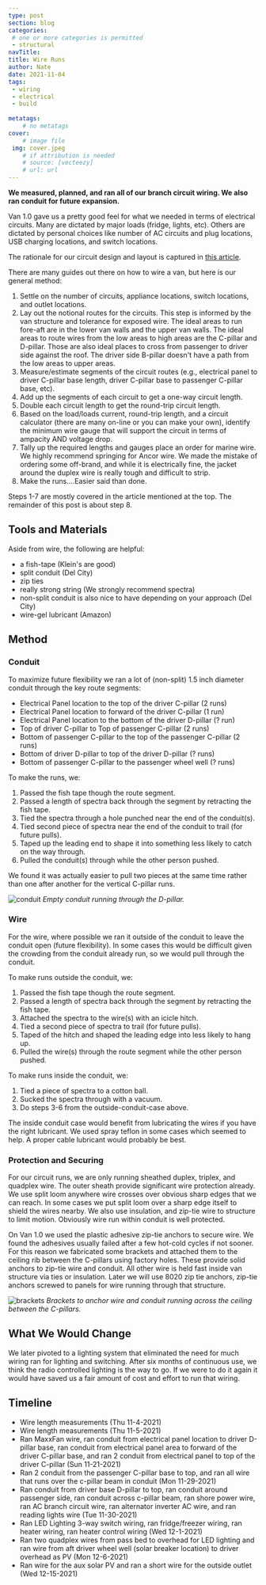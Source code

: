 ```yaml
---
type: post
section: blog
categories: 
 # one or more categories is permitted
 - structural
navTitle: 
title: Wire Runs
author: Nate
date: 2021-11-04
tags:
 - wiring
 - electrical
 - build
 
metatags:
	# no metatags
cover: 
	# image file
 img: cover.jpeg
	# if attribution is needed
	# source: [vecteezy]
	# url: url
---
```

**We measured, planned, and ran all of our branch circuit wiring.  We also ran conduit for future expansion.**<!--excerpt-->

Van 1.0 gave us a pretty good feel for what we needed in terms of electrical circuits.  Many are dictated by major loads (fridge, lights, etc).  Others are dictated by personal choices like number of AC circuits and plug locations, USB charging locations, and switch locations.

The rationale for our circuit design and layout is captured in [this article](/van/electrical/circuits/circuits).

There are many guides out there on how to wire a van, but here is our general method:

1. Settle on the number of circuits, appliance locations, switch locations, and outlet locations.
2. Lay out the notional routes for the circuits.  This step is informed by the van structure and tolerance for exposed wire.  The ideal areas to run fore-aft are in the lower van walls and the upper van walls.  The ideal areas to route wires from the low areas to high areas are the C-pillar and D-pillar.  Those are also ideal places to cross from passenger to driver side against the roof.  The driver side B-pillar doesn't have a path from the low areas to upper areas.
3. Measure/estimate segments of the circuit routes (e.g., electrical panel to driver C-pillar base length, driver C-pillar base to passenger C-pillar base, etc).
4. Add up the segments of each circuit to get a one-way circuit length.
5. Double each circuit length to get the round-trip circuit length.
6. Based on the load/loads current, round-trip length, and a circuit calculator (there are many on-line or you can make your own), identify the minimum wire gauge that will support the circuit in terms of ampacity AND voltage drop.
7. Tally up the required lengths and gauges place an order for marine wire.  We highly recommend springing for Ancor wire.  We made the mistake of ordering some off-brand, and while it is electrically fine, the jacket around the duplex wire is really tough and difficult to strip.
8. Make the runs....Easier said than done.

Steps 1-7 are mostly covered in the article mentioned at the top.  The remainder of this post is about step 8.  

## Tools and Materials

Aside from wire, the following are helpful: 
* a fish-tape (Klein's are good)
* split conduit (Del City)
* zip ties
* really strong string (We strongly recommend spectra)
* non-split conduit is also nice to have depending on your approach (Del City)
* wire-gel lubricant (Amazon)

## Method

### Conduit
To maximize future flexibility we ran a lot of (non-split) 1.5 inch diameter conduit through the key route segments:

* Electrical Panel location to the top of the driver C-pillar (2 runs)
* Electrical Panel location to forward of the driver C-pillar (1 run)
* Electrical Panel location to the bottom of the driver D-pillar (? run)
* Top of driver C-pillar to Top of passenger C-pillar (2 runs)
* Bottom of passenger C-pillar to the top of the passenger C-pillar (2 runs)
* Bottom of driver D-pillar to top of the driver D-pillar (? runs)
* Bottom of passenger C-pillar to the passenger wheel well (? runs)

To make the runs, we: 
1. Passed the fish tape though the route segment.  
2. Passed a length of spectra back through the segment by retracting the fish tape.
3. Tied the spectra through a hole punched near the end of the conduit(s).
4. Tied second piece of spectra near the end of the conduit to trail (for future pulls).
5. Taped up the leading end to shape it into something less likely to catch on the way through.
6. Pulled the conduit(s) through while the other person pushed.

We found it was actually easier to pull two pieces at the same time rather than one after another for the vertical C-pillar runs.

![conduit](conduit.jpeg)
_Empty conduit running through the D-pillar._

### Wire
For the wire, where possible we ran it outside of the conduit to leave the conduit open (future flexibility).  In some cases this would be difficult given the crowding from the conduit already run, so we would pull through the conduit.

To make runs outside the conduit, we:
1. Passed the fish tape though the route segment.  
2. Passed a length of spectra back through the segment by retracting the fish tape.
3. Attached the spectra to the wire(s) with an icicle hitch.
4. Tied a second piece of spectra to trail (for future pulls).
5. Taped of the hitch and shaped the leading edge into less likely to hang up.
6. Pulled the wire(s) through the route segment while the other person pushed.

To make runs inside the conduit, we:
1. Tied a piece of spectra to a cotton ball.
2. Sucked the spectra through with a vacuum.
4. Do steps 3-6 from the outside-conduit-case above.

The inside conduit case would benefit from lubricating the wires if you have the right lubricant.  We used spray teflon in some cases which seemed to help.  A proper cable lubricant would probably be best.

### Protection and Securing

For our circuit runs, we are only running sheathed duplex, triplex, and quadplex wire.  The outer sheath provide significant wire protection already.  We use split loom anywhere wire crosses over obvious sharp edges that we can reach.  In some cases we put split loom over a sharp edge itself to shield the wires nearby.  We also use insulation, and zip-tie wire to structure to limit motion.  Obviously wire run within conduit is well protected.

On Van 1.0 we used the plastic adhesive zip-tie anchors to secure wire.  We found the adhesives usually failed after a few hot-cold cycles if not sooner.  For this reason we fabricated some brackets and attached them to the ceiling rib between the C-pillars using factory holes.  These provide solid anchors to zip-tie wire and conduit.  All other wire is held fast inside van structure via ties or insulation.  Later we will use 8020 zip tie anchors, zip-tie anchors screwed to panels for wire running through that structure.

![brackets](brackets.jpeg)
_Brackets to anchor wire and conduit running across the ceiling between the C-pillars._

## What We Would Change
We later pivoted to a lighting system that eliminated the need for much wiring ran for lighting and switching.  After six months of continuous use, we think the radio controlled lighting is the way to go.  If we were to do it again it would have saved us a fair amount of cost and effort to run that wiring.

## Timeline

* Wire length measurements (Thu 11-4-2021)
* Wire length measurements (Thu 11-5-2021)
* Ran MaxxFan wire, ran conduit from electrical panel location to driver D-pillar base, ran conduit from electrical panel area to forward of the driver C-pillar base, and ran 2 conduit from electrical panel to top of the driver C-pillar (Sun 11-21-2021)
* Ran 2 conduit from the passenger C-pillar base to top, and ran all wire that runs over the c-pillar beam in conduit (Mon 11-29-2021)
* Ran conduit from driver base D-pillar to top, ran conduit around passenger side, ran conduit across c-pillar beam, ran shore power wire, ran AC branch circuit wire, ran alternator inverter AC wire, and ran reading lights wire (Tue 11-30-2021)
* Ran LED Lighting 3-way switch wiring, ran fridge/freezer wiring, ran heater wiring, ran heater control wiring (Wed 12-1-2021)
* Ran two quadplex wires from pass bed to overhead for LED lighting and ran wire from aft driver wheel well (solar breaker location) to driver overhead as PV (Mon 12-6-2021)
* Ran wire for the aux solar PV and ran a short wire for the outside outlet (Wed 12-15-2021)


